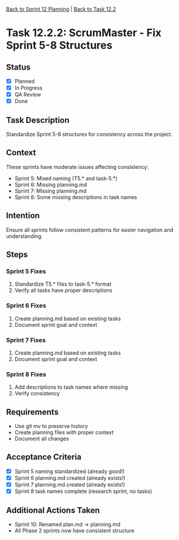 [Back to Sprint 12 Planning](./planning.md) | [Back to Task 12.2](./task-12.2-comprehensive-sprint-cleanup.md)

# Task 12.2.2: ScrumMaster - Fix Sprint 5-8 Structures

## Status
- [x] Planned
- [x] In Progress
- [x] QA Review
- [x] Done

## Task Description
Standardize Sprint 5-8 structures for consistency across the project.

## Context
These sprints have moderate issues affecting consistency:
- Sprint 5: Mixed naming (T5.* and task-5.*)
- Sprint 6: Missing planning.md
- Sprint 7: Missing planning.md
- Sprint 8: Some missing descriptions in task names

## Intention
Ensure all sprints follow consistent patterns for easier navigation and understanding.

## Steps

### Sprint 5 Fixes
1. Standardize T5.* files to task-5.* format
2. Verify all tasks have proper descriptions

### Sprint 6 Fixes
1. Create planning.md based on existing tasks
2. Document sprint goal and context

### Sprint 7 Fixes
1. Create planning.md based on existing tasks
2. Document sprint goal and context

### Sprint 8 Fixes
1. Add descriptions to task names where missing
2. Verify consistency

## Requirements
- Use git mv to preserve history
- Create planning files with proper context
- Document all changes

## Acceptance Criteria
- [x] Sprint 5 naming standardized (already good!)
- [x] Sprint 6 planning.md created (already exists!)
- [x] Sprint 7 planning.md created (already exists!)
- [x] Sprint 8 task names complete (research sprint, no tasks)

## Additional Actions Taken
- Sprint 10: Renamed plan.md → planning.md
- All Phase 2 sprints now have consistent structure